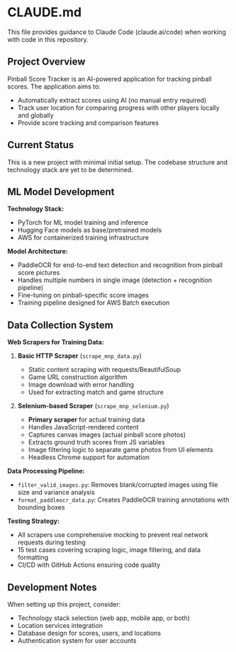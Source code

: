 # CLAUDE.md

This file provides guidance to Claude Code (claude.ai/code) when working with code in this repository.

## Project Overview

Pinball Score Tracker is an AI-powered application for tracking pinball scores. The application aims to:
- Automatically extract scores using AI (no manual entry required)
- Track user location for comparing progress with other players locally and globally
- Provide score tracking and comparison features

## Current Status

This is a new project with minimal initial setup. The codebase structure and technology stack are yet to be determined.

## ML Model Development

**Technology Stack:**
- PyTorch for ML model training and inference
- Hugging Face models as base/pretrained models
- AWS for containerized training infrastructure

**Model Architecture:**
- PaddleOCR for end-to-end text detection and recognition from pinball score pictures
- Handles multiple numbers in single image (detection + recognition pipeline)
- Fine-tuning on pinball-specific score images
- Training pipeline designed for AWS Batch execution

## Data Collection System

**Web Scrapers for Training Data:**

1. **Basic HTTP Scraper** (`scrape_mnp_data.py`)
   - Static content scraping with requests/BeautifulSoup
   - Game URL construction algorithm
   - Image download with error handling
   - Used for extracting match and game structure

2. **Selenium-based Scraper** (`scrape_mnp_selenium.py`)
   - **Primary scraper** for actual training data
   - Handles JavaScript-rendered content
   - Captures canvas images (actual pinball score photos)
   - Extracts ground truth scores from JS variables
   - Image filtering logic to separate game photos from UI elements
   - Headless Chrome support for automation

**Data Processing Pipeline:**
- `filter_valid_images.py`: Removes blank/corrupted images using file size and variance analysis
- `format_paddleocr_data.py`: Creates PaddleOCR training annotations with bounding boxes

**Testing Strategy:**
- All scrapers use comprehensive mocking to prevent real network requests during testing
- 15 test cases covering scraping logic, image filtering, and data formatting
- CI/CD with GitHub Actions ensuring code quality

## Development Notes

When setting up this project, consider:
- Technology stack selection (web app, mobile app, or both)
- Location services integration  
- Database design for scores, users, and locations
- Authentication system for user accounts